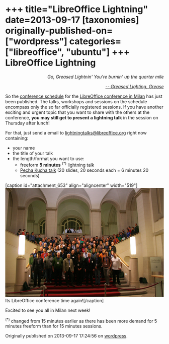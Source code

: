 +++
title="LibreOffice Lightning"
date=2013-09-17
[taxonomies]
originally-published-on=["wordpress"]
categories=["libreoffice", "ubuntu"]
+++
LibreOffice Lightning
=====================

<p style="text-align:right;"><em>Go, Greased Lightnin'</em>
<em>You're burnin' up the quarter mile</em></p>
<p style="text-align:right;"><em><a href="https://www.youtube.com/watch?v=wK63eUyk-iM">-- Greased Lighting, Grease</a></em></p>
<p style="text-align:left;">So the <a href="http://blog.documentfoundation.org/2013/09/16/libreoffice-conference-schedule/">conference schedule</a> for the <a href="http://conference.libreoffice.org/2013/en">LibreOffice conference in Milan</a> has just been published. The talks, workshops and sessions on the schedule encompass only the so far officially registered sessions. If you have another exciting and urgent topic that you want to share with the others at the conference, <strong>you may still get to present a lightning talk</strong> in the session on Thursday after lunch!</p>
<p style="text-align:left;">For that, just send a email to <a href="mailto:lightningtalks@libreoffice.org">lightningtalks@libreoffice.org</a> right now containing:</p>

<ul>
	<li>your name</li>
	<li>the title of your talk</li>
	<li>the length/format you want to use:
<ul>
	<li>freeform <strong>5 minutes</strong> <sup>(*)</sup> lightning talk</li>
	<li><a href="https://en.wikipedia.org/wiki/Pecha_Kucha">Pecha Kucha talk</a> (20 slides, 20 seconds each = 6 minutes 20 seconds)</li>
</ul>
</li>
</ul>
[caption id="attachment_653" align="aligncenter" width="519"]<a href="/static/img/wp/2013/09/berlin2012.jpeg"><img class="size-large wp-image-653" alt="Its LibreOffice conference time again!" src="/static/img/wp/2013/09/berlin2012.jpeg?w=519" width="519" height="346" /></a> Its LibreOffice conference time again![/caption]

Excited to see you all in Milan next week!

<sup>(*)</sup> changed from 15 minutes earlier as there has been more demand for 5 minutes freeform than for 15 minutes sessions.
</sup>

Originally published on 2013-09-17 17:24:56 on [wordpress](https://skyfromme.wordpress.com/2013/09/17/libreoffice-lightning/).
